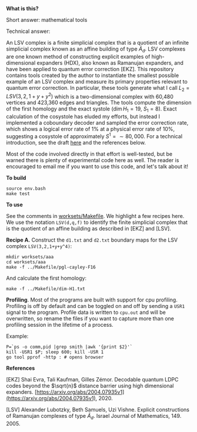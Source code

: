 __What is this?__

Short answer: mathematical tools

Technical answer: 

An LSV complex is a finite simplicial complex that is a quotient of an infinite simplicial complex known as an affine building of type $\tilde{A}_d$.  LSV complexes are one known method of constructing explicit examples of high-dimensional expanders (HDX), also known as Ramanujan expanders, and have been applied to quantum error correction [EKZ]. This repository contains tools created by the author to instantiate the smallest possible example of an LSV complex and measure its primary properties relevant to quantum error correction.  In particular, these tools generate what I call $L_2 = LSV(3,2,1+y+y^2)$ which is a two-dimensional complex with 60,480 vertices and 423,360 edges and triangles.  The tools compute the dimension of the first homology and the exact systole ($\dim H_1 = 19, \ S_1 = 8$). Exact calculation of the cosystole has eluded my efforts, but instead I implemented a coboundary decoder and sampled the error correction rate, which shows a logical error rate of 1% at a physical error rate of 10%, suggesting a cosystole of approximately $S^1 = \sim80,000$.  For a technical introduction, see the draft [here](https://reversible.io/TQC-2024-poster-summary.pdf) and the references below.

Most of the code involved directly in that effort is well-tested, but be warned there is plenty of experimental code here as well.  The reader is encouraged to email me if you want to use this code, and let's talk about it!

__To build__

```
source env.bash
make test
```

__To use__

See the comments in [worksets/Makefile](worksets/Makefile).  We highlight a few recipes here.  We use the notation `LSV(d,q,f)` to
identify the finite simplicial complex that is the quotient of an affine building as described in [EKZ] and [LSV].

**Recipe A.** Construct the `d1.txt` and `d2.txt` boundary maps for the LSV complex `LSV(3,2,1+y+y^4)`:

```
mkdir worksets/aaa
cd worksets/aaa
make -f ../Makefile/pgl-cayley-F16
```
And calculate the first homology:
```
make -f ../Makefile/dim-H1.txt
```

**Profiling**. Most of the programs are built with support for cpu profiling.  Profiling is off by default and can be toggled on and off by sending a `USR1` signal to the program.  Profile data is written to `cpu.out` and will be overwritten, so rename the files if you want to capture more than one profiling session in the lifetime of a process.

Example:
```
P=`ps -o comm,pid |grep smith |awk '{print $2}'`
kill -USR1 $P; sleep 600; kill -USR 1
go tool pprof -http : # opens browser
```

__References__

[EKZ] Shai Evra, Tali Kaufman, Gilles Zémor. Decodable quantum LDPC codes beyond the $\sqrt{n}$ distance barrier using high dimensional expanders. [https://arxiv.org/abs/2004.07935v1](https://arxiv.org/abs/2004.07935v1), 2020.

[LSV] Alexander Lubotzky, Beth Samuels, Uzi Vishne. Explicit constructions of Ramanujan complexes of type $\widetilde{A}_d$. Israel Journal of Mathematics, 149. 2005.
